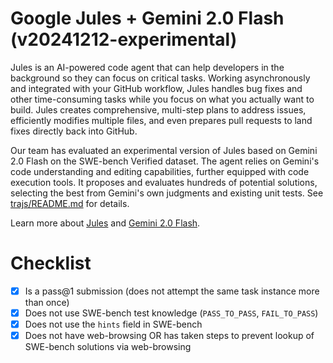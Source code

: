 # Google Jules + Gemini 2.0 Flash (v20241212-experimental)
Jules is an AI-powered code agent that can help developers in the background so they can focus on critical tasks. Working asynchronously and integrated with your GitHub workflow, Jules handles bug fixes and other time-consuming tasks while you focus on what you actually want to build. Jules creates comprehensive, multi-step plans to address issues, efficiently modifies multiple files, and even prepares pull requests to land fixes directly back into GitHub.

Our team has evaluated an experimental version of Jules based on Gemini 2.0 Flash on the SWE-bench Verified dataset. The agent relies on Gemini's code understanding and editing capabilities, further equipped with code execution tools. It proposes and evaluates hundreds of potential solutions, selecting the best from Gemini's own judgments and existing unit tests. See [trajs/README.md](trajs/README.md) for details.

Learn more about [Jules](https://developers.googleblog.com/en/the-next-chapter-of-the-gemini-era-for-developers/#:~:text=Enabling%20the%20evolution,com/jules) and [Gemini 2.0 Flash](https://blog.google/technology/google-deepmind/google-gemini-ai-update-december-2024/#gemini-2-0-flash).

# Checklist
- [x] Is a pass@1 submission (does not attempt the same task instance more than once)
- [x] Does not use SWE-bench test knowledge (`PASS_TO_PASS`, `FAIL_TO_PASS`)
- [x] Does not use the `hints` field in SWE-bench
- [x] Does not have web-browsing OR has taken steps to prevent lookup of SWE-bench solutions via web-browsing
